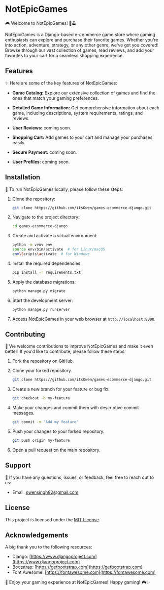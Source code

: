 # NotEpicGames

🎮 Welcome to NotEpicGames! 🛒🕹️

NotEpicGames is a Django-based e-commerce game store where gaming enthusiasts can explore and purchase their favorite games. Whether you're into action, adventure, strategy, or any other genre, we've got you covered! Browse through our vast collection of games, read reviews, and add your favorites to your cart for a seamless shopping experience.

## Features

✨ Here are some of the key features of NotEpicGames:

- **Game Catalog:** Explore our extensive collection of games and find the ones that match your gaming preferences.

- **Detailed Game Information:** Get comprehensive information about each game, including descriptions, system requirements, ratings, and reviews.

- **User Reviews:** coming soon.

- **Shopping Cart:** Add games to your cart and manage your purchases easily.

- **Secure Payment:** coming soon.

- **User Profiles:** coming soon.

## Installation

🚀 To run NotEpicGames locally, please follow these steps:

1. Clone the repository:

   ```bash
   git clone https://github.com/itsOwen/games-ecommerce-django.git
   ```

2. Navigate to the project directory:

   ```bash
   cd games-ecommerce-django
   ```

3. Create and activate a virtual environment:

   ```bash
   python -m venv env
   source env/bin/activate  # for Linux/macOS
   env\Scripts\activate  # for Windows
   ```

4. Install the required dependencies:

   ```bash
   pip install -r requirements.txt
   ```

5. Apply the database migrations:

   ```bash
   python manage.py migrate
   ```

6. Start the development server:

   ```bash
   python manage.py runserver
   ```

7. Access NotEpicGames in your web browser at `http://localhost:8000`.

## Contributing

🤝 We welcome contributions to improve NotEpicGames and make it even better! If you'd like to contribute, please follow these steps:

1. Fork the repository on GitHub.

2. Clone your forked repository.

   ```bash
   git clone https://github.com/itsOwen/games-ecommerce-django.git
   ```

3. Create a new branch for your feature or bug fix.

   ```bash
   git checkout -b my-feature
   ```

4. Make your changes and commit them with descriptive commit messages.

   ```bash
   git commit -m "Add my feature"
   ```

5. Push your changes to your forked repository.

   ```bash
   git push origin my-feature
   ```

6. Open a pull request on the main repository.

## Support

💌 If you have any questions, issues, or feedback, feel free to reach out to us:

- Email: owensingh82@gmail.com

## License

This project is licensed under the [MIT License](LICENSE).

## Acknowledgements

A big thank you to the following resources:

- Django: [https://www.djangoproject.com](https://www.djangoproject.com)
- Bootstrap: [https://getbootstrap.com](https://getbootstrap.com)
- Font Awesome: [https://fontawesome.com](https://fontawesome.com)

🌟 Enjoy your gaming experience at NotEpicGames! Happy gaming! 🎮✨